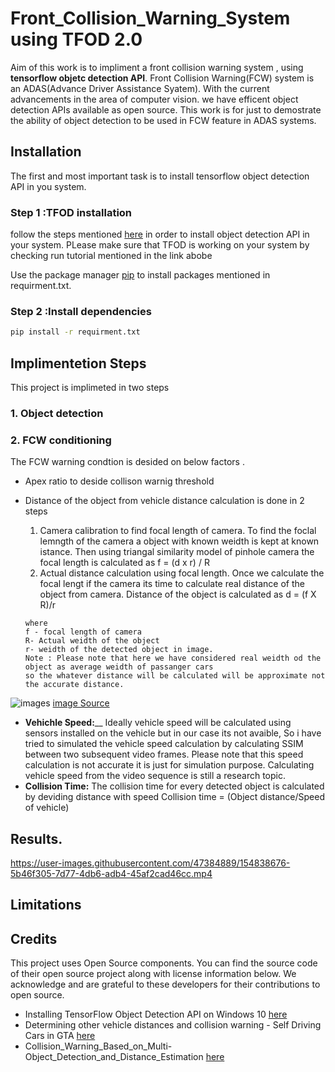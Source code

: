 # Front_Collision_Warning_System using TFOD 2.0
Aim of this work is to impliment a  front collision warning system , using __tensorflow objetc detection API__. 
Front Collision Warning(FCW) system is an ADAS(Advance Driver Assistance Syatem). With the current advancements in the area of computer vision. we have efficent object detection APIs available as open source. This work is for just to demostrate the ability of object detection to be used in FCW feature in ADAS systems.


## Installation
The first and most important task is to install tensorflow object detection API in you system.

### Step 1 :TFOD installation
follow the steps mentioned [here](https://medium.com/@marklabinski/installing-tensorflow-object-detection-api-on-windows-10-7a4eb83e1e7b) in order to install object detection API in your system.
PLease make sure that TFOD is working on your system by checking run tutorial mentioned in the link abobe 

Use the package manager [pip](https://pip.pypa.io/en/stable/) to install packages mentioned in requirment.txt.

### Step 2 :Install dependencies
```bash
pip install -r requirment.txt
```

## Implimentetion Steps
This project is implimeted in two steps 
### 1. Object detection
### 2. FCW conditioning 
The FCW warning condtion is desided on below factors .
* Apex ratio to deside collison warnig threshold 
* Distance of the object from vehicle 
distance calculation is done in 2 steps 
    1. Camera calibration to find focal length of camera.
       To find the foclal lemngth of the camera a object with known weidth is kept at known istance. Then using triangal similarity model of pinhole camera
       the focal length is calculated as 
       f = (d x r) / R
    2. Actual distance calculation using focal length.
      Once we calculate the focal lengt if the camera its time to calculate real distance of the object from camera.
      Distance of the object is calculated as 
      d = (f X R)/r
      
      where 
      f - focal length of camera
      R- Actual weidth of the object 
      r- weidth of the detected object in image.
      Note : Please note that here we have considered real weidth od the object as average weidth of passanger cars 
      so the whatever distance will be calculated will be approximate not the accurate distance.
      
![images](https://www.researchgate.net/profile/Oezge-Bayri-Oetenkaya/publication/333457836/figure/fig1/AS:764001881432064@1559163651059/Figure-8-Focal-length-rule-But-in-this-case-we-cannot-examine-the-exact-value-of-focal.png)
[image Source](https://www.researchgate.net/profile/Oezge-Bayri-Oetenkaya/publication/333457836/figure/fig1/AS:764001881432064@1559163651059/Figure-8-Focal-length-rule-But-in-this-case-we-cannot-examine-the-exact-value-of-focal.png)

* __Vehichle Speed:____
      Ideally vehicle speed will be calculated using sensors installed on the vehicle but in our case its not avaible, So i have tried to simulated the vehicle speed           calculation by calculating SSIM between two subsequent video frames. Please note that this speed calculation is not accurate it is just for simulation purpose.
      Calculating vehicle speed from the video sequence is still a research topic. 
* __Collision Time:__
      The collision time for every detected object is calculated by deviding distance with speed
      Collision time = (Object distance/Speed of vehicle)


## Results.
https://user-images.githubusercontent.com/47384889/154838676-5b46f305-7d77-4db6-adb4-45af2cad46cc.mp4


## Limitations

## Credits
This project uses Open Source components. You can find the source code of their open source project along with license information below. We acknowledge and are grateful to these developers for their contributions to open source.

* Installing TensorFlow Object Detection API on Windows 10 [here](https://medium.com/@marklabinski/installing-tensorflow-object-detection-api-on-windows-10-7a4eb83e1e7b)
* Determining other vehicle distances and collision warning - Self Driving Cars in GTA [here](https://pythonprogramming.net/detecting-distances-self-driving-car/)
* Collision_Warning_Based_on_Multi-Object_Detection_and_Distance_Estimation [here](https://www.researchgate.net/publication/348155370_Collision_Warning_Based_on_Multi-Object_Detection_and_Distance_Estimation)
